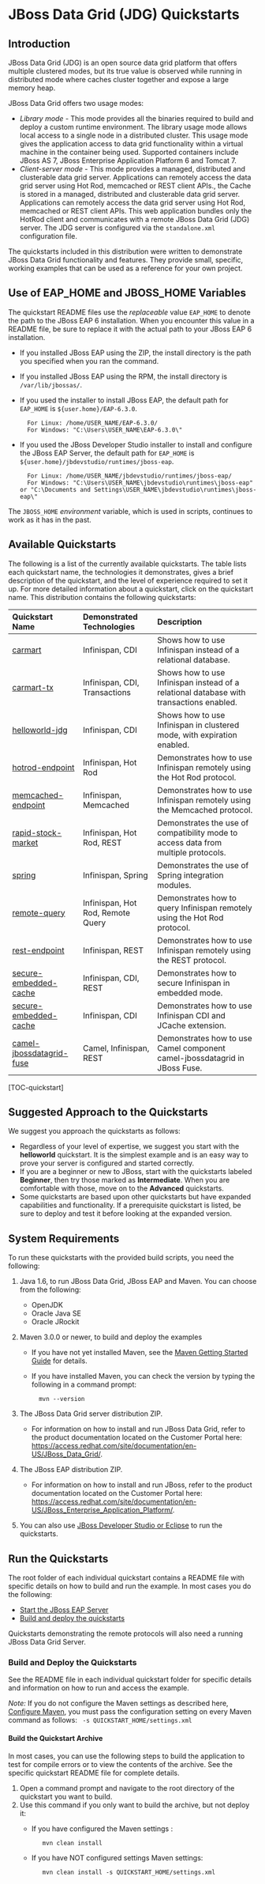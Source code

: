 JBoss Data Grid (JDG) Quickstarts
===========================

Introduction
-------------

JBoss Data Grid (JDG) is an open source data grid platform that offers multiple clustered modes, but its true value is observed while running in distributed mode where caches cluster together and expose a large memory heap. 

JBoss Data Grid offers two usage modes:

* _Library mode_  - This mode provides all the binaries required to build and deploy a custom runtime environment. The library usage mode allows local access to a single node in a distributed cluster. This usage mode gives the application access to data grid functionality within a virtual machine in the container being used. Supported containers include JBoss AS 7, JBoss Enterprise Application Platform 6 and Tomcat 7. 
* _Client-server mode_ - This mode provides a managed, distributed and clusterable data grid server. Applications can remotely access the data grid server using Hot Rod, memcached or REST client APIs., the Cache is stored in  a managed, distributed and clusterable data grid server.  Applications can remotely access the data grid server using Hot Rod, memcached or REST client APIs. This web application bundles only the HotRod client and communicates with a remote JBoss Data Grid (JDG) server. The JDG server is configured via the `standalone.xml` configuration file.

The quickstarts included in this distribution were written to demonstrate JBoss Data Grid functionality and features. They provide small, specific, working examples that can be used as a reference for your own project. 

Use of EAP_HOME and JBOSS_HOME Variables
----------------------------------------

The quickstart README files use the *replaceable* value `EAP_HOME` to denote the path to the JBoss EAP 6 installation. When you encounter this value in a README file, be sure to replace it with the actual path to your JBoss EAP 6 installation. 

* If you installed JBoss EAP using the ZIP, the install directory is the path you specified when you ran the command.

* If you installed JBoss EAP using the RPM, the install directory is `/var/lib/jbossas/`.

* If you used the installer to install JBoss EAP, the default path for `EAP_HOME` is `${user.home}/EAP-6.3.0`. 

        For Linux: /home/USER_NAME/EAP-6.3.0/
        For Windows: "C:\Users\USER_NAME\EAP-6.3.0\"

* If you used the JBoss Developer Studio installer to install and configure the JBoss EAP Server, the default path for `EAP_HOME` is `${user.home}/jbdevstudio/runtimes/jboss-eap`.

        For Linux: /home/USER_NAME/jbdevstudio/runtimes/jboss-eap/
        For Windows: "C:\Users\USER_NAME\jbdevstudio\runtimes\jboss-eap" or "C:\Documents and Settings\USER_NAME\jbdevstudio\runtimes\jboss-eap\" 

The `JBOSS_HOME` *environment* variable, which is used in scripts, continues to work as it has in the past.


Available Quickstarts 
---------------------

The following is a list of the currently available quickstarts. The table lists each quickstart name, the technologies it demonstrates, gives a brief description of the quickstart, and the level of experience required to set it up. For more detailed information about a quickstart, click on the quickstart name.
This distribution contains the following quickstarts:

| **Quickstart Name** | **Demonstrated Technologies** | **Description** |
|:-----------|:-----------|:-----------|
| [carmart](carmart/README.md) | Infinispan, CDI | Shows how to use Infinispan instead of a relational database. |
| [carmart-tx](carmart-tx/README.md) | Infinispan, CDI, Transactions | Shows how to use Infinispan instead of a relational database with transactions enabled.|
| [helloworld-jdg](helloworld-jdg/README.md) | Infinispan, CDI | Shows how to use Infinispan in clustered mode, with expiration enabled.|
| [hotrod-endpoint](hotrod-endpoint/README.md) | Infinispan, Hot Rod | Demonstrates how to use Infinispan remotely using the Hot Rod protocol. |
| [memcached-endpoint](memcached-endpoint/README.md) | Infinispan, Memcached | Demonstrates how to use Infinispan remotely using the Memcached protocol. |
| [rapid-stock-market](rapid-stock-market/README.md) | Infinispan, Hot Rod, REST | Demonstrates the use of compatibility mode to access data from multiple protocols. |
| [spring](spring/README.md) | Infinispan, Spring | Demonstrates the use of Spring integration modules. |
| [remote-query](remote-query/README.md) | Infinispan, Hot Rod, Remote Query | Demonstrates how to query Infinispan remotely using the Hot Rod protocol. |
| [rest-endpoint](rest-endpoint/README.md) | Infinispan, REST | Demonstrates how to use Infinispan remotely using the REST protocol. |
| [secure-embedded-cache](secure-embedded-cache/README.md) | Infinispan, CDI, REST | Demonstrates how to secure Infinispan in embedded mode. |
| [secure-embedded-cache](cdi/README.md) | Infinispan, CDI | Demonstrates how to use Infinispan CDI and JCache extension. |
| [camel-jbossdatagrid-fuse](camel-jbossdatagrid-fuse/README.md) | Camel, Infinispan, REST | Demonstrates how to use Camel component camel-jbossdatagrid in JBoss Fuse. |

[TOC-quickstart]

Suggested Approach to the Quickstarts
-------------------------------------

We suggest you approach the quickstarts as follows:

* Regardless of your level of expertise, we suggest you start with the **helloworld** quickstart. It is the simplest example and is an easy way to prove your server is configured and started correctly.
* If you are a beginner or new to JBoss, start with the quickstarts labeled **Beginner**, then try those marked as **Intermediate**. When you are comfortable with those, move on to the **Advanced** quickstarts.
* Some quickstarts are based upon other quickstarts but have expanded capabilities and functionality. If a prerequisite quickstart is listed, be sure to deploy and test it before looking at the expanded version.


System Requirements
-------------------

To run these quickstarts with the provided build scripts, you need the following:

1. Java 1.6, to run JBoss Data Grid, JBoss EAP and Maven. You can choose from the following:
    * OpenJDK
    * Oracle Java SE
    * Oracle JRockit

2. Maven 3.0.0 or newer, to build and deploy the examples
    * If you have not yet installed Maven, see the [Maven Getting Started Guide](http://maven.apache.org/guides/getting-started/index.html) for details.
    * If you have installed Maven, you can check the version by typing the following in a command prompt:

            mvn --version 

3. The JBoss Data Grid server distribution ZIP.
    * For information on how to install and run JBoss Data Grid, refer to the product documentation located on the Customer Portal here: <https://access.redhat.com/site/documentation/en-US/JBoss_Data_Grid/>.


4. The JBoss EAP distribution ZIP.
    * For information on how to install and run JBoss, refer to the product documentation located on the Customer Portal here: <https://access.redhat.com/site/documentation/en-US/JBoss_Enterprise_Application_Platform/>.

4. You can also use [JBoss Developer Studio or Eclipse](#use-jboss-developer-studio-or-eclipse-to-run-the-quickstarts) to run the quickstarts. 


Run the Quickstarts
-------------------

The root folder of each individual quickstart contains a README file with specific details on how to build and run the example. In most cases you do the following:

* [Start the JBoss EAP Server](https://github.com/jboss-developer/jboss-developer-shared-resources/blob/master/guides/START_JBOSS_EAP.md#start-the-jboss-eap-server)
* [Build and deploy the quickstarts](#build-and-deploy-the-quickstarts)

Quickstarts demonstrating the remote protocols will also need a running JBoss Data Grid Server.

### Build and Deploy the Quickstarts

See the README file in each individual quickstart folder for specific details and information on how to run and access the example. 

_Note:_ If you do not configure the Maven settings as described here, [Configure Maven](https://github.com/jboss-developer/jboss-developer-shared-resources/blob/master/guides/CONFIGURE_MAVEN.md#configure-maven-to-build-and-deploy-the-quickstarts), you must pass the configuration setting on every Maven command as follows: ` -s QUICKSTART_HOME/settings.xml`


#### Build the Quickstart Archive

In most cases, you can use the following steps to build the application to test for compile errors or to view the contents of the archive. See the specific quickstart README file for complete details.

1. Open a command prompt and navigate to the root directory of the quickstart you want to build.
2. Use this command if you only want to build the archive, but not deploy it:
   * If you have configured the Maven settings :

            mvn clean install
   * If you have NOT configured settings Maven settings:

            mvn clean install -s QUICKSTART_HOME/settings.xml

